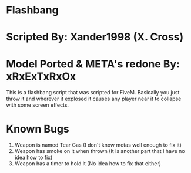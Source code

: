 # Flashbang

# Scripted By: Xander1998 (X. Cross)
# Model Ported & META's redone By: xRxExTxRxOx

This is a flashbang script that was scripted for FiveM. Basically you just throw it and wherever it explosed it causes any player near it to collapse with some screen effects.

# Known Bugs
1. Weapon is named Tear Gas (I don't know metas well enough to fix it)
2. Weapon has smoke on it when thrown (It is another part that I have no idea how to fix)
3. Weapon has a timer to hold it (No idea how to fix that either)